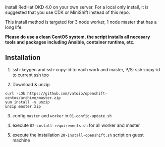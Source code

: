 Install RedHat OKD 4.0 on your own server.  For a local only install, it is suggested that you use CDK or MiniShift instead of this repo.

This install method is targeted for 3 node worker, 1 node master that has a long life.

**Please do use a clean CentOS system, the script installs all necesary tools and packages including Ansible, container runtime, etc.**

## Installation

1. ssh-keygen and ssh-copy-id to each work and master, P/S: ssh-copy-id to current ssh too

3. Download & unzip

```
curl -LOk https://github.com/vatoio/openshift-centos/archive/master.zip
yum install -y unzip
unzip master.zip
```

3. config `master` and `worker` in `01-config-update.sh`

3. execute `02-install-requirements.sh` for all worker and master

4. execute the installation `20-install-openshift.sh` script on guest machine
